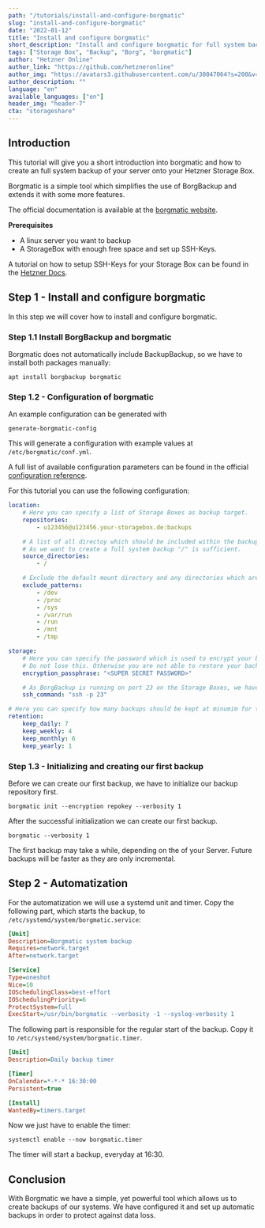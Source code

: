 ```yaml
---
path: "/tutorials/install-and-configure-borgmatic"
slug: "install-and-configure-borgmatic"
date: "2022-01-12"
title: "Install and configure borgmatic"
short_description: "Install and configure borgmatic for full system backups."
tags: ["Storage Box", "Backup", "Borg", "borgmatic"]
author: "Hetzner Online"
author_link: "https://github.com/hetzneronline"
author_img: "https://avatars3.githubusercontent.com/u/30047064?s=200&v=4"
author_description: ""
language: "en"
available_languages: ["en"]
header_img: "header-7"
cta: "storageshare"
---
```


## Introduction

This tutorial will give you a short introduction into borgmatic and how to create an full system backup of your server onto your Hetzner Storage Box.

Borgmatic is a simple tool which simplifies the use of BorgBackup and extends it with some more features.

The official documentation is available at the [borgmatic website](https://torsion.org/borgmatic/).

**Prerequisites**

 * A linux server you want to backup
 * A StorageBox with enough free space and set up SSH-Keys.

A tutorial on how to setup SSH-Keys for your Storage Box can be found in the [Hetzner Docs](https://docs.hetzner.com/robot/storage-box/backup-space-ssh-keys).

## Step 1 - Install and configure borgmatic

In this step we will cover how to install and configure borgmatic.

### Step 1.1  Install BorgBackup and borgmatic

Borgmatic does not automatically include BackupBackup, so we have to install both packages manually:

```shell
apt install borgbackup borgmatic
```

### Step 1.2 - Configuration of borgmatic

An example configuration can be generated with

```shell
generate-borgmatic-config
```

This will generate a configuration with example values at `/etc/borgmatic/conf.yml`.

A full list of available configuration parameters can be found in the official [configuration reference](https://torsion.org/borgmatic/docs/reference/configuration/).

For this tutorial you can use the following configuration:

```yaml
location:
    # Here you can specify a list of Storage Boxes as backup target.
    repositories:
        - u123456@u123456.your-storagebox.de:backups

    # A list of all directoy which should be included within the backup.
    # As we want to create a full system backup "/" is sufficient.
    source_directories:
        - /

    # Exclude the default mount directory and any directories which are created at runtime.
    exclude_patterns:
        - /dev
        - /proc
        - /sys
        - /var/run
        - /run
        - /mnt
        - /tmp

storage:
    # Here you can specify the password which is used to encrypt your backups. This is _not_ your Storage Box password.
    # Do not lose this. Otherwise you are not able to restore your backup later.
    encryption_passphrase: "<SUPER SECRET PASSWORD>"

    # As BorgBackup is running on port 23 on the Storage Boxes, we have to overwrite the default ssh command in order to specify a port.
    ssh_command: "ssh -p 23"

# Here you can specify how many backups should be kept at minumim for the specified time frame.
retention:
    keep_daily: 7
    keep_weekly: 4
    keep_monthly: 6
    keep_yearly: 1
```

### Step 1.3 - Initializing and creating our first backup

Before we can create our first backup, we have to initialize our backup repository first.

```shell
borgmatic init --encryption repokey --verbosity 1
```

After the successful initialization we can create our first backup.

```shell
borgmatic --verbosity 1
```

The first backup may take a while, depending on the of your Server.
Future backups will be faster as they are only incremental.

## Step 2 - Automatization

For the automatization we will use a systemd unit and timer.
Copy the following part, which starts the backup, to `/etc/systemd/system/borgmatic.service`:

```ini
[Unit]
Description=Borgmatic system backup
Requires=network.target
After=network.target

[Service]
Type=oneshot
Nice=10
IOSchedulingClass=best-effort
IOSchedulingPriority=6
ProtectSystem=full
ExecStart=/usr/bin/borgmatic --verbosity -1 --syslog-verbosity 1
```

The following part is responsible for the regular start of the backup.
Copy it to `/etc/systemd/system/borgmatic.timer`.

```ini
[Unit]
Description=Daily backup timer

[Timer]
OnCalendar=*-*-* 16:30:00
Persistent=true

[Install]
WantedBy=timers.target
```

Now we just have to enable the timer:

```shell
systemctl enable --now borgmatic.timer
```

The timer will start a backup, everyday at 16:30.

## Conclusion

With Borgmatic we have a simple, yet powerful tool which allows us to create backups of our systems.
We have configured it and set up automatic backups in order to protect against data loss.
